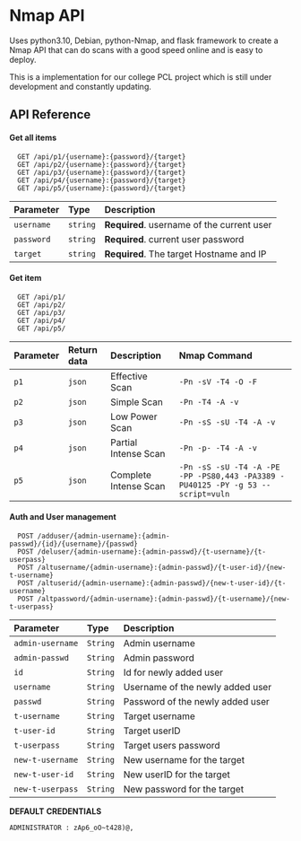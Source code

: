 
# Nmap API

Uses python3.10, Debian, python-Nmap, and flask framework to create a Nmap API that can do scans with a good speed online and is easy to deploy.

This is a implementation for our college PCL project which is still under development and constantly updating.


## API Reference

#### Get all items

```
  GET /api/p1/{username}:{password}/{target}
  GET /api/p2/{username}:{password}/{target}
  GET /api/p3/{username}:{password}/{target}
  GET /api/p4/{username}:{password}/{target}
  GET /api/p5/{username}:{password}/{target}
```

| Parameter | Type     | Description                |
| :-------- | :------- | :------------------------- |
| `username` | `string` | **Required**. username of the current user |
| `password`| `string`|**Required**. current user password|
| `target`| `string`| **Required**. The target Hostname and IP|

#### Get item

```
  GET /api/p1/
  GET /api/p2/
  GET /api/p3/
  GET /api/p4/
  GET /api/p5/
```

| Parameter | Return data     | Description | Nmap Command |
| :-------- | :------- | :-------------------------------- | :---------|
| `p1`      | `json` | Effective  Scan | `-Pn -sV -T4 -O -F`|
| `p2`      | `json` | Simple  Scan | `-Pn -T4 -A -v`|
| `p3`      | `json` | Low Power  Scan | `-Pn -sS -sU -T4 -A -v`|
| `p4`      | `json` | Partial Intense  Scan | `-Pn -p- -T4 -A -v`|
| `p5`      | `json` | Complete Intense  Scan | `-Pn -sS -sU -T4 -A -PE -PP -PS80,443 -PA3389 -PU40125 -PY -g 53 --script=vuln`|


#### Auth and User management

```
  POST /adduser/{admin-username}:{admin-passwd}/{id}/{username}/{passwd}
  POST /deluser/{admin-username}:{admin-passwd}/{t-username}/{t-userpass}
  POST /altusername/{admin-username}:{admin-passwd}/{t-user-id}/{new-t-username}
  POST /altuserid/{admin-username}:{admin-passwd}/{new-t-user-id}/{t-username}
  POST /altpassword/{admin-username}:{admin-passwd}/{t-username}/{new-t-userpass}
```
| Parameter | Type     | Description                |
| :-------- | :------- | :------------------------- |
|`admin-username`|`String`|Admin username|
|`admin-passwd`|`String`|Admin password|
|`id`|`String`|Id for newly added user|
|`username`|`String`|Username of the newly added user|
|`passwd`|`String`|Password of the newly added user|
|`t-username`|`String`|Target username|
|`t-user-id`|`String`|Target userID|
|`t-userpass`|`String`|Target users password|
|`new-t-username`|`String`|New username for the target|
|`new-t-user-id`|`String`|New userID for the target|
|`new-t-userpass`|`String`|New password for the target|

**DEFAULT** **CREDENTIALS**

```ADMINISTRATOR : zAp6_oO~t428)@,```
